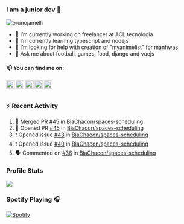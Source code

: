 ### I am a junior dev 👋
<img src="https://komarev.com/ghpvc/?username=brunojamelli&label=Views&color=blue&style=plastic" alt="brunojamelli" />

- 🔭 I’m currently working on freelancer at ACL tecnologia
- 🌱 I’m currently learning typescript and nodejs
- 🤔 I’m looking for help with creation of "myanimelist" for manhwas
- 💬 Ask me about football, games, food, django and vuejs

#### 📫 You can find me on:

<a href="https://linkedin.com/in/brunojamelli/">
  <img align="left" alt="" width="22px" src="https://cdn.jsdelivr.net/npm/simple-icons@v3/icons/linkedin.svg" />
</a>
<a href="https://t.me/">
  <img align="left" alt="" width="22px" src="https://cdn.jsdelivr.net/npm/simple-icons@v3/icons/telegram.svg" />
</a>
<a href="https://instagram.com/brunojamelli/">
  <img align="left" alt="" width="22px" src="https://cdn.jsdelivr.net/npm/simple-icons@v3/icons/instagram.svg" />
</a>
<a href="https://www.facebook.com/brunojamelli9/">
  <img align="left" alt="" width="22px" src="https://cdn.jsdelivr.net/npm/simple-icons@v3/icons/facebook.svg" />
</a>
<a href="https://www.youtube.com/c/BrunoJamelle/videos?view_as=subscriber/">
  <img align="left" alt="" width="22px" src="https://cdn.jsdelivr.net/npm/simple-icons@v3/icons/youtube.svg" />
</a>

<br/>
<br/>

### :zap: Recent Activity 

<!--START_SECTION:activity-->
1. 🎉 Merged PR [#45](https://github.com/BiaChacon/spaces-scheduling/pull/45) in [BiaChacon/spaces-scheduling](https://github.com/BiaChacon/spaces-scheduling)
2. 💪 Opened PR [#45](https://github.com/BiaChacon/spaces-scheduling/pull/45) in [BiaChacon/spaces-scheduling](https://github.com/BiaChacon/spaces-scheduling)
3. ❗️ Opened issue [#43](https://github.com/BiaChacon/spaces-scheduling/issues/43) in [BiaChacon/spaces-scheduling](https://github.com/BiaChacon/spaces-scheduling)
4. ❗️ Opened issue [#40](https://github.com/BiaChacon/spaces-scheduling/issues/40) in [BiaChacon/spaces-scheduling](https://github.com/BiaChacon/spaces-scheduling)
5. 🗣 Commented on [#36](https://github.com/BiaChacon/spaces-scheduling/issues/36) in [BiaChacon/spaces-scheduling](https://github.com/BiaChacon/spaces-scheduling)
<!--END_SECTION:activity-->

### Profile Stats
<img src="https://github-readme-stats.brunojamelli.vercel.app/api?username=brunojamelli&show_icons=true&theme=merko">

### Spotify Playing 🎧
[![Spotify](https://spotify-readme-status.vercel.app/api/spotify)](https://open.spotify.com/user/brunogeek9)
